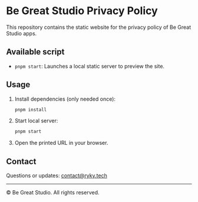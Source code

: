 # Be Great Studio Privacy Policy

This repository contains the static website for the privacy policy of Be Great Studio apps.

## Available script

- `pnpm start`: Launches a local static server to preview the site.

## Usage

1. Install dependencies (only needed once):
   ```sh
   pnpm install
   ```
2. Start local server:
   ```sh
   pnpm start
   ```
3. Open the printed URL in your browser.

## Contact

Questions or updates: [contact@ryky.tech](mailto:contact@ryky.tech)

---

© Be Great Studio. All rights reserved.
